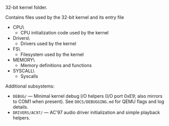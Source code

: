 32-bit kernel folder.

Contains files used by the 32-bit kernel and its entry file

- CPU\
  - CPU initialization code used by the kernel
- Drivers\
  - Drivers used by the kernel
- FS\
  - Filesystem used by the kernel
- MEMORY\
  - Memory definitions and functions
- SYSCALL\
  - Syscalls

Additional subsystems:
- `DEBUG/` — Minimal kernel debug I/O helpers (I/O port 0xE9; also mirrors to COM1 when present). See `DOCS/DEBUGGING.md` for QEMU flags and log details.
- `DRIVERS/AC97/` — AC'97 audio driver initialization and simple playback helpers.
